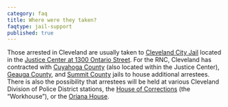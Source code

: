 ```yaml
---
category: faq
title: Where were they taken?
faqtype: jail-support
published: true
---
```

Those arrested in Cleveland are usually taken to [Cleveland City Jail](http://www.city.cleveland.oh.us/CityofCleveland/Home/Government/CityAgencies/PublicSafety/Corrections/Cleveland_City_Jail) located in the [Justice Center at 1300 Ontario Street](https://goo.gl/maps/uxca79TWK1n). For the RNC, Cleveland has contracted with [Cuyahoga County](http://sheriff.cuyahogacounty.us/en-US/Cuyahoga-County-Corrections-Center.aspx) (also located within the Justice Center), [Geauga County](http://www.sheriff.co.geauga.oh.us/Divisions/Corrections/Jail), and [Summit County](https://sheriff.summitoh.net/index.php/correctionsjail) jails to house additional arrestees. There is also the possibility that arrestees will be held at various Cleveland Division of Police District stations, the [House of Corrections](http://www.city.cleveland.oh.us/CityofCleveland/Home/Government/CityAgencies/PublicSafety/Corrections/House_of_Correction) (the “Workhouse”), or the [Oriana House](http://www.orianahouse.org/).
